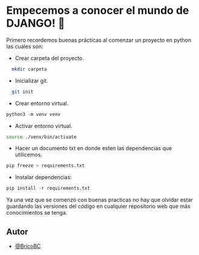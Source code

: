 # Empecemos a conocer el mundo de DJANGO! 🐍
Primero recordemos buenas prácticas al comenzar un proyecto en python las cuales son:

- Crear carpeta del proyecto.
```bash
  mkdir carpeta
```
- Inicializar git.
```bash
  git init
```

- Crear entorno virtual.
```python
python3 -m venv venv
```

- Activar entorno virtual.
```bash
source ./venv/bin/activate
```
- Hacer un documento txt en donde esten las dependencias que utilicemos.
```python
pip freeze > requirements.txt
```

- Instalar dependencias:
```python
pip install -r requirements.txt
```

Ya una vez que se comenzó con buenas practicas no hay que olvidar estar guardando las versiones del código en cualquier repositorio web que más conocimientos se tenga.


## Autor

- [@BricoBC](https://github.com/BricoBC)
